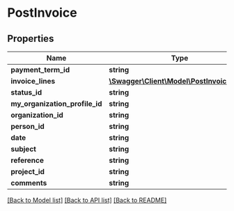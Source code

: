 # PostInvoice

## Properties

 Name                           | Type                                                              | Description | Notes      
--------------------------------|-------------------------------------------------------------------|-------------|------------
 **payment_term_id**            | **string**                                                        |             | [optional] 
 **invoice_lines**              | [**\Swagger\Client\Model\PostInvoiceLine[]**](PostInvoiceLine.md) |             | [optional] 
 **status_id**                  | **string**                                                        |             | [optional] 
 **my_organization_profile_id** | **string**                                                        |             | [optional] 
 **organization_id**            | **string**                                                        |             | [optional] 
 **person_id**                  | **string**                                                        |             | [optional] 
 **date**                       | **string**                                                        |             | [optional] 
 **subject**                    | **string**                                                        |             | [optional] 
 **reference**                  | **string**                                                        |             | [optional] 
 **project_id**                 | **string**                                                        |             | [optional] 
 **comments**                   | **string**                                                        |             | [optional] 

[[Back to Model list]](../../README.md#documentation-for-models) [[Back to API list]](../../README.md#documentation-for-api-endpoints) [[Back to README]](../../README.md)


